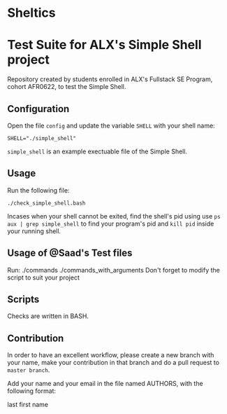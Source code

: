 # Sheltics


# Test Suite for ALX's Simple Shell project

Repository created by students enrolled in ALX's Fullstack SE Program, cohort AFR0622, to test the Simple Shell.

## Configuration
Open the file `config` and update the variable `SHELL` with your shell name:

    SHELL="./simple_shell"

`simple_shell` is an example exectuable file of the Simple Shell.

## Usage
Run the following file:

    ./check_simple_shell.bash
Incases when your shell cannot be exited, find the shell's pid using use `ps aux | grep simple_shell` to find your program's pid and `kill pid` inside your running shell.

## Usage of @Saad's Test files
Run:
	./commands
	./commands_with_arguments
Don't forget to modify the script to suit your project

## Scripts
Checks are written in BASH.

## Contribution
In order to have an excellent workflow, please create a new branch with your name, make your contribution in that branch and do a pull request to `master branch`.

Add your name and your email in the file named AUTHORS, with the following format:

   last first name <email>
